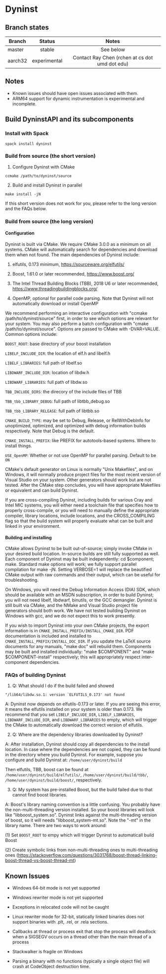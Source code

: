 # Dyninst

## Branch states

| Branch                                  | Status        | Notes                                              |
| --------------------------------------- |:-------------:|:--------------------------------------------------:|
| master                                  | stable        | See below                                          |
| aarch32                                 | experimental  | Contact Ray Chen (rchen at cs dot umd dot edu)     |

## Notes

* Known issues should have open issues associated with them.
* ARM64 support for dynamic instrumentation is experimental and incomplete.

## Build DyninstAPI and its subcomponents

### Install with Spack

```spack install dyninst```

### Build from source (the short version)

1. Configure Dyninst with CMake

```ccmake /path/to/dyninst/source```

2. Build and install Dyninst in parallel

```make install -jN```

If this short version does not work for you, please refer to the long version and the FAQs below.

### Build from source (the long version)

#### Configuration

Dyninst is built via CMake. We require CMake 3.0.0 as a minimum on all systems. CMake will automatically
search for dependencies and download them when not found. The main dependencies of Dyninst include:

1. elfutils, 0.173 minimum, https://sourceware.org/elfutils/

2. Boost, 1.61.0 or later recommended, https://www.boost.org/

3. The Intel Thread Building Blocks (TBB), 2018 U6 or later recommended, https://www.threadingbuildingblocks.org/

4. OpenMP, optional for parallel code parsing. Note that Dyninst will not automatically download or install OpenMP

We recommend performing an interactive
configuration with "ccmake /path/to/dyninst/source" first, in order to see which options are
relevant for your system. You may also perform a batch configuration
with "cmake /path/to/dyninst/source".  Options are passed to CMake with -DVAR=VALUE. Common
options include:

```BOOST_ROOT```: base directory of your boost installation

```LIBELF_INCLUDE_DIR```: the location of elf.h and libelf.h

```LIBELF_LIBRARIES```: full path of libelf.so

```LIBDWARF_INCLUDE_DIR```: location of libdw.h

```LIBDWARF_LIBRARIES```: full path of libdw.so

```TBB_INCLUDE_DIRS```: the direcory of the include files of TBB

```TBB_tbb_LIBRARY_DEBUG```: full path of libtbb_debug.so

```TBB_tbb_LIBRARY_RELEASE```: full path of libtbb.so

```CMAKE_BUILD_TYPE```: may be set to Debug, Release, or RelWithDebInfo for unoptimized, optimized, and optimized with debug information builds respectively. Note that Debug is the default.

```CMAKE_INSTALL_PREFIX```: like PREFIX for autotools-based systems. Where to install things.

```USE_OpenMP```: Whether or not use OpenMP for parallel parsing. Default to be ```ON```

CMake's default generator on Linux is normally "Unix Makefiles", and
on Windows, it will normally produce project files for the most recent
version of Visual Studio on your system. Other generators should work
but are not tested. After the CMake step concludes, you will have
appropriate Makefiles or equivalent and can build Dyninst.

If you are cross-compiling Dyninst, including builds for
various Cray and Intel MIC systems, you will either need a toolchain
file that specifies how to properly cross-compile, or you will need to
manually define the appropriate compiler, library locations, include
locations, and the CROSS_COMPILING flag so that the build system will
properly evaluate what can be built and linked in your environment.

#### Building and installing
CMake allows Dyninst to be built out-of-source; simply invoke CMake in your desired build location. In-source builds are still fully supported as well.
Each component of Dyninst may be built independently: cd $component; make. Standard make options will work; we fully support parallel compilation for make -jN. Setting VERBOSE=1 will replace the beautified CMake output with raw commands and their output, which can be useful for troubleshooting.

On Windows, you will need the Debug Information Access (DIA) SDK, which should be available with an MSDN subscription, in order to build Dyninst; you will not need libelf, libdwarf, binutils, or the GCC demangler. Dyninst is still built via CMake, and the NMake and Visual Studio project file generators should both work. We have not tested building Dyninst on Windows with gcc, and we do not expect this to work presently.

If you wish to import
Dyninst into your own CMake projects, the export information is in
`CMAKE_INSTALL_PREFIX/INSTALL_CMAKE_DIR`. PDF documentation is included
and installed to `CMAKE_INSTALL_PREFIX/INSTALL_DOC_DIR`. If you update
the LaTeX source documents for any manuals, "make doc" will rebuild
them. Components may be built and installed individually: "make
$COMPONENT" and "make $COMPONENT-install" respectively; this will
appropriately respect inter-component dependencies.

### FAQs of building Dyninst

1. Q: What should I do if the build failed and showed

```"/lib64/libdw.so.1: version `ELFUTILS_0.173' not found```

A: Dyninst now depends on elfutils-0.173 or later. If you are seeing this error, it means the elfutils installed on your system is older than 0.173. We recommend that you set ```LIBELF_INCLUDE_DIR```, ```LIBELF_LIBRARIES```, ```LIBDWARF_INCLUDE_DIR```, and ```LIBDWARF_LIBRARIES``` to empty, which will trigger the CMake to automatically download the correct version of elfutils.

2. Q: Where are the dependency libraries downloaded by Dyninst?

A: After installation, Dyninst should copy all dependencies to the install location. In case where the dependencies are not copied, they can be found in the directory where you build Dyninst. For example, suppose you configure and build Dyninst at: ```/home/user/dyninst/build```

Then elfutils, TBB, boost can be found at ```/home/user/dyninst/build/elfutils/```, ```/home/user/dyninst/build/tbb/```, ```/home/user/dyninst/build/boost/```, respectively.

3. Q: My system has pre-installed Boost, but the build failed due to that cannot find boost libraries.

A: Boost's library naming convention is a little confusing. You probably have the non-multi-threading version installed. So your boost libraries will look like "libboost_system.so". Dyninst links against the multi-threading version of boost, so it will needs "libboost_system-mt.so". Note the "-mt" in the library name. There are two ways to work around:

(1) Set ```BOOST_ROOT``` to empy which will trigger Dyninst to automaticall build Boost

(2) Create symbolic links from non-multi-threading ones to multi-threading ones (https://stackoverflow.com/questions/3031768/boost-thread-linking-boost-thread-vs-boost-thread-mt)

## Known Issues

* Windows 64-bit mode is not yet supported

* Windows rewriter mode is not yet supported

* Exceptions in relocated code will not be caught

* Linux rewriter mode for 32-bit, statically linked binaries does not support binaries with .plt, .rel, or .rela
sections.

* Callbacks at thread or process exit that stop the process will deadlock when a SIGSEGV occurs on a thread other than
the main thread of a process

* Stackwalker is fragile on Windows

* Parsing a binary with no functions (typically a single object file) will crash at CodeObject destruction time.

